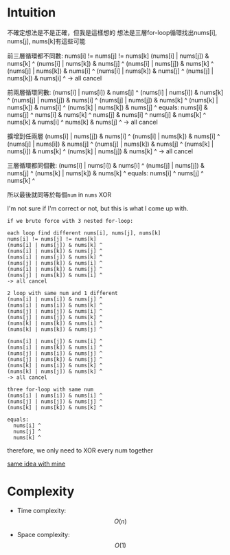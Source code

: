 # Intuition

不確定想法是不是正確，但我是這樣想的
想法是三層for-loop循環找出nums[i], nums[j], nums[k]有這些可能

前三層循環都不同數:
nums[i] != nums[j] != nums[k]
(nums[i] | nums[j]) & nums[k] ^
(nums[i] | nums[k]) & nums[j] ^
(nums[i] | nums[j]) & nums[k] ^
(nums[j] | nums[k]) & nums[i] ^
(nums[i] | nums[k]) & nums[j] ^
(nums[j] | nums[k]) & nums[i] ^
-> all cancel

前兩層循環同數:
(nums[i] | nums[i]) & nums[j] ^
(nums[i] | nums[i]) & nums[k] ^
(nums[j] | nums[j]) & nums[i] ^
(nums[j] | nums[j]) & nums[k] ^
(nums[k] | nums[k]) & nums[i] ^
(nums[k] | nums[k]) & nums[j] ^
equals:
  nums[i] & nums[j] ^
  nums[i] & nums[k] ^
  nums[j] & nums[i] ^
  nums[j] & nums[k] ^
  nums[k] & nums[i] ^
  nums[k] & nums[j] ^
-> all cancel

擴增到任兩層
(nums[i] | nums[j]) & nums[i] ^
(nums[i] | nums[k]) & nums[i] ^
(nums[j] | nums[i]) & nums[j] ^
(nums[j] | nums[k]) & nums[j] ^
(nums[k] | nums[i]) & nums[k] ^
(nums[k] | nums[j]) & nums[k] ^
-> all cancel

三層循環都同個數:
(nums[i] | nums[i]) & nums[i] ^
(nums[j] | nums[j]) & nums[j] ^
(nums[k] | nums[k]) & nums[k] ^
equals:
  nums[i] ^
  nums[j] ^
  nums[k] ^

所以最後就同等於每個`num` in `nums` XOR

I'm not sure if I'm correct or not, but this is what I come up with.

```
if we brute force with 3 nested for-loop:

each loop find different nums[i], nums[j], nums[k]
nums[i] != nums[j] != nums[k]
(nums[i] | nums[j]) & nums[k] ^
(nums[i] | nums[k]) & nums[j] ^
(nums[i] | nums[j]) & nums[k] ^
(nums[j] | nums[k]) & nums[i] ^
(nums[i] | nums[k]) & nums[j] ^
(nums[j] | nums[k]) & nums[i] ^
-> all cancel

2 loop with same num and 1 different
(nums[i] | nums[i]) & nums[j] ^
(nums[i] | nums[i]) & nums[k] ^
(nums[j] | nums[j]) & nums[i] ^
(nums[j] | nums[j]) & nums[k] ^
(nums[k] | nums[k]) & nums[i] ^
(nums[k] | nums[k]) & nums[j] ^

(nums[i] | nums[j]) & nums[i] ^
(nums[i] | nums[k]) & nums[i] ^
(nums[j] | nums[i]) & nums[j] ^
(nums[j] | nums[k]) & nums[j] ^
(nums[k] | nums[i]) & nums[k] ^
(nums[k] | nums[j]) & nums[k] ^
-> all cancel

three for-loop with same num
(nums[i] | nums[i]) & nums[i] ^
(nums[j] | nums[j]) & nums[j] ^
(nums[k] | nums[k]) & nums[k] ^

equals:
  nums[i] ^
  nums[j] ^
  nums[k] ^
```

therefore, we only need to XOR every num together

[same idea with mine](https://leetcode.com/problems/find-xor-beauty-of-array/solutions/3015014/why-just-xor-of-all-numbers-works/?orderBy=most_votes)

# Complexity
- Time complexity:
$$O(n)$$

- Space complexity:
$$O(1)$$
